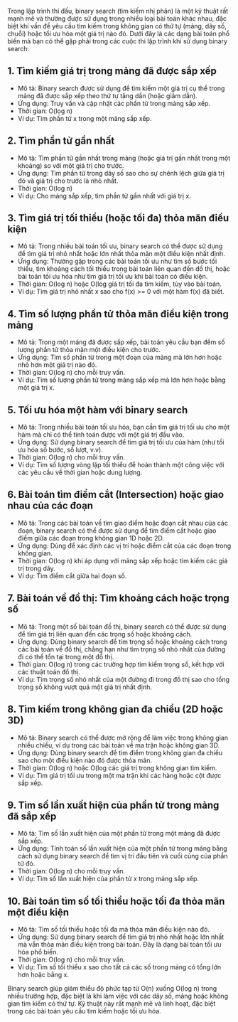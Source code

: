 Trong lập trình thi đấu, binary search (tìm kiếm nhị phân) là một kỹ thuật rất mạnh mẽ và thường được sử dụng trong nhiều loại bài toán khác nhau, đặc biệt khi vấn đề yêu cầu tìm kiếm trong không gian có thứ tự (mảng, dãy số, chuỗi) hoặc tối ưu hóa một giá trị nào đó. Dưới đây là các dạng bài toán phổ biến mà bạn có thể gặp phải trong các cuộc thi lập trình khi sử dụng binary search:

## 1. Tìm kiếm giá trị trong mảng đã được sắp xếp
- Mô tả: Binary search được sử dụng để tìm kiếm một giá trị cụ thể trong mảng đã được sắp xếp theo thứ tự tăng dần (hoặc giảm dần).
- Ứng dụng: Truy vấn và cập nhật các phần tử trong mảng sắp xếp.
- Thời gian: O(log n)
- Ví dụ: Tìm phần tử x trong một mảng sắp xếp.

## 2. Tìm phần tử gần nhất
- Mô tả: Tìm phần tử gần nhất trong mảng (hoặc giá trị gần nhất trong một khoảng) so với một giá trị cho trước.
- Ứng dụng: Tìm phần tử trong dãy số sao cho sự chênh lệch giữa giá trị đó và giá trị cho trước là nhỏ nhất.
- Thời gian: O(log n)
- Ví dụ: Cho mảng sắp xếp, tìm phần tử gần nhất với giá trị x.

## 3. Tìm giá trị tối thiểu (hoặc tối đa) thỏa mãn điều kiện
- Mô tả: Trong nhiều bài toán tối ưu, binary search có thể được sử dụng để tìm giá trị nhỏ nhất hoặc lớn nhất thỏa mãn một điều kiện nhất định.
- Ứng dụng: Thường gặp trong các bài toán tối ưu như tìm số bước tối thiểu, tìm khoảng cách tối thiểu trong bài toán liên quan đến đồ thị, hoặc bài toán tối ưu hóa như tìm giá trị tối ưu khi bài toán có điều kiện.
- Thời gian: O(log n) hoặc O(log giá trị tối đa tìm kiếm, tùy vào bài toán.
- Ví dụ: Tìm giá trị nhỏ nhất x sao cho f(x) >= 0 với một hàm f(x) đã biết.

## 4. Tìm số lượng phần tử thỏa mãn điều kiện trong mảng
- Mô tả: Trong một mảng đã được sắp xếp, bài toán yêu cầu bạn đếm số lượng phần tử thỏa mãn một điều kiện cho trước.
- Ứng dụng: Tìm số phần tử trong một đoạn của mảng mà lớn hơn hoặc nhỏ hơn một giá trị nào đó.
- Thời gian: O(log n) cho mỗi truy vấn.
- Ví dụ: Tìm số lượng phần tử trong mảng sắp xếp mà lớn hơn hoặc bằng một giá trị x.

## 5. Tối ưu hóa một hàm với binary search
- Mô tả: Trong nhiều bài toán tối ưu hóa, bạn cần tìm giá trị tối ưu cho một hàm mà chỉ có thể tính toán được với một giá trị đầu vào.
- Ứng dụng: Sử dụng binary search để tìm giá trị tối ưu của hàm (như tối ưu hóa số bước, số lượt, v.v).
- Thời gian: O(log n) cho mỗi truy vấn.
- Ví dụ: Tìm số lượng vòng lặp tối thiểu để hoàn thành một công việc với các yêu cầu về thời gian hoặc dung lượng.

## 6. Bài toán tìm điểm cắt (Intersection) hoặc giao nhau của các đoạn
- Mô tả: Trong các bài toán về tìm giao điểm hoặc đoạn cắt nhau của các đoạn, binary search có thể được sử dụng để tìm điểm cắt hoặc giao điểm giữa các đoạn trong không gian 1D hoặc 2D.
- Ứng dụng: Dùng để xác định các vị trí hoặc điểm cắt của các đoạn trong không gian.
- Thời gian: O(log n) khi áp dụng với mảng sắp xếp hoặc tìm kiếm các giá trị trong dãy.
- Ví dụ: Tìm điểm cắt giữa hai đoạn số.

## 7. Bài toán về đồ thị: Tìm khoảng cách hoặc trọng số
- Mô tả: Trong một số bài toán đồ thị, binary search có thể được sử dụng để tìm giá trị liên quan đến các trọng số hoặc khoảng cách.
- Ứng dụng: Dùng binary search để tìm trọng số hoặc khoảng cách trong các bài toán về đồ thị, chẳng hạn như tìm trọng số nhỏ nhất của đường đi có thể tồn tại trong một đồ thị.
- Thời gian: O(log n) trong các trường hợp tìm kiếm trọng số, kết hợp với các thuật toán đồ thị.
- Ví dụ: Tìm trọng số nhỏ nhất của một đường đi trong đồ thị sao cho tổng trọng số không vượt quá một giá trị nhất định.

## 8. Tìm kiếm trong không gian đa chiều (2D hoặc 3D)
- Mô tả: Binary search có thể được mở rộng để làm việc trong không gian nhiều chiều, ví dụ trong các bài toán về ma trận hoặc không gian 3D.
- Ứng dụng: Dùng binary search để tìm điểm trong không gian đa chiều sao cho một điều kiện nào đó được thỏa mãn.
- Thời gian: O(log n) hoặc O(log các giá trị trong không gian tìm kiếm.
- Ví dụ: Tìm giá trị tối ưu trong một ma trận khi các hàng hoặc cột được sắp xếp.

## 9. Tìm số lần xuất hiện của phần tử trong mảng đã sắp xếp
- Mô tả: Tìm số lần xuất hiện của một phần tử trong một mảng đã được sắp xếp.
- Ứng dụng: Tính toán số lần xuất hiện của một phần tử trong mảng bằng cách sử dụng binary search để tìm vị trí đầu tiên và cuối cùng của phần tử đó.
- Thời gian: O(log n) cho mỗi truy vấn.
- Ví dụ: Tìm số lần xuất hiện của phần tử x trong mảng sắp xếp.

## 10. Bài toán tìm số tối thiểu hoặc tối đa thỏa mãn một điều kiện
- Mô tả: Tìm số tối thiểu hoặc tối đa mà thỏa mãn điều kiện nào đó.
- Ứng dụng: Sử dụng binary search để tìm giá trị nhỏ nhất hoặc lớn nhất mà vẫn thỏa mãn điều kiện trong bài toán. Đây là dạng bài toán tối ưu hóa phổ biến.
- Thời gian: O(log n) cho mỗi truy vấn.
- Ví dụ: Tìm số tối thiểu x sao cho tất cả các số trong mảng có tổng lớn hơn hoặc bằng x.

Binary search giúp giảm thiểu độ phức tạp từ O(n) xuống O(log n) trong nhiều trường hợp, đặc biệt là khi làm việc với các dãy số, mảng hoặc không gian tìm kiếm có thứ tự. Kỹ thuật này rất mạnh mẽ và linh hoạt, đặc biệt trong các bài toán yêu cầu tìm kiếm hoặc tối ưu hóa.
